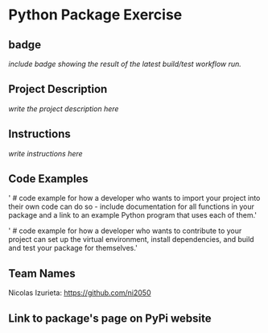 # Python Package Exercise

## badge

*include badge showing the result of the latest build/test workflow run.*

## Project Description

*write the project description here*

## Instructions

*write instructions here*

## Code Examples

' # code example for how a developer who wants to import your project into their own code can do so - include documentation for all functions in your package and a link to an example Python program that uses each of them.'

' # code example for how a developer who wants to contribute to your project can set up the virtual environment, install dependencies, and build and test your package for themselves.'


## Team Names

Nicolas Izurieta: https://github.com/ni2050


## Link to package's page on PyPi website

